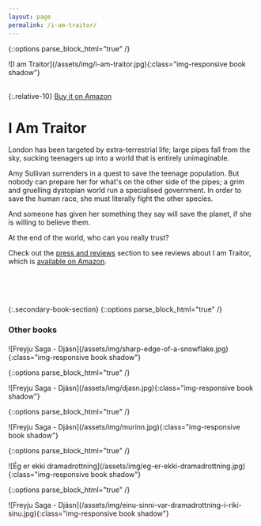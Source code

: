 ```yaml
---
layout: page
permalink: /i-am-traitor/
---
```



{::options parse_block_html="true" /}
<div class="pull-left">
![I am Traitor](/assets/img/i-am-traitor.jpg){:class="img-responsive book shadow"}
<br/><br/>

{:.relative-10}
<span class="fa fa-amazon" style="position:relative; top:2px;"></span> [Buy it on Amazon](https://www.amazon.co.uk/dp/B01MA31HWG/ref=dp-kindle-redirect?_encoding=UTF8&btkr=1)
</div>

I Am Traitor
============

London has been targeted by extra-terrestrial life; large pipes fall from the sky, sucking teenagers up into a world that is entirely unimaginable.

Amy Sullivan surrenders in a quest to save the teenage population. But nobody can prepare her for what's on the other side of the pipes; a grim and gruelling dystopian world run a specialised government. In order to save the human race, she must literally fight the other species.

And someone has given her something they say will save the planet, if she is willing to believe them.

At the end of the world, who can you really trust?

Check out the <a href="/press">press and reviews</a> section to see reviews about I am Traitor, which is <a href="https://www.amazon.co.uk/dp/B01MA31HWG/ref=dp-kindle-redirect?_encoding=UTF8&btkr=1">available on Amazon</a>.

<div style="clear:both; margin-top:80px;"></div>


{:.secondary-book-section}
{::options parse_block_html="true" /}
<h3 style="margin-bottom:20px;">Other books</h3>

<div class="previous-books">
  <div class="pull-left">
  ![Freyju Saga - Djásn](/assets/img/sharp-edge-of-a-snowflake.jpg){:class="img-responsive book shadow"}
  </div>

  {::options parse_block_html="true" /}
  <div class="pull-left">
  ![Freyju Saga - Djásn](/assets/img/djasn.jpg){:class="img-responsive book shadow"}
  </div>

  {::options parse_block_html="true" /}
  <div class="pull-left">
  ![Freyju Saga - Djásn](/assets/img/murinn.jpg){:class="img-responsive book shadow"}
  </div>

  {::options parse_block_html="true" /}
  <div class="pull-left">
  ![Ég er ekki dramadrottning](/assets/img/eg-er-ekki-dramadrottning.jpg){:class="img-responsive book shadow"}
  </div>

  {::options parse_block_html="true" /}
  <div class="pull-left">
  ![Freyju Saga - Djásn](/assets/img/einu-sinni-var-dramadrottning-i-riki-sinu.jpg){:class="img-responsive book shadow"}
  </div>
</div>

<!--
![Icelandic literary prize](/assets/img/icelandic-literary-prize.jpg){:class="literary-prize"}
-->
